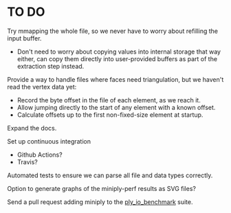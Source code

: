 TO DO
=====

Try mmapping the whole file, so we never have to worry about refilling the
input buffer.
* Don't need to worry about copying values into internal storage that way
  either, can copy them directly into user-provided buffers as part of the
  extraction step instead.


Provide a way to handle files where faces need triangulation, but we haven't
read the vertex data yet:
* Record the byte offset in the file of each element, as we reach it.
* Allow jumping directly to the start of any element with a known offset.
* Calculate offsets up to the first non-fixed-size element at startup.


Expand the docs.


Set up continuous integration 
- Github Actions?
- Travis?


Automated tests to ensure we can parse all file and data types correctly.


Option to generate graphs of the miniply-perf results as SVG files?


Send a pull request adding miniply to the
[ply_io_benchmark](https://github.com/mhalber/ply_io_benchmark) suite. 
